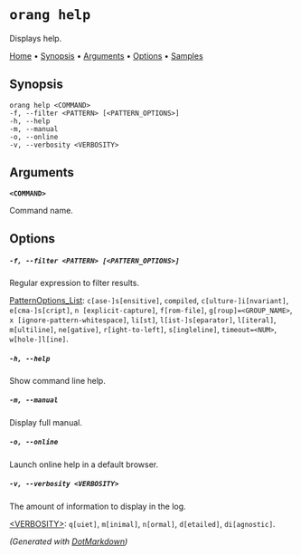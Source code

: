 ﻿# `orang help`

Displays help\.

[Home](README.md#readme) &#x2022; [Synopsis](#Synopsis) &#x2022; [Arguments](#Arguments) &#x2022; [Options](#Options) &#x2022; [Samples](#Samples)

## Synopsis

```
orang help <COMMAND>
-f, --filter <PATTERN> [<PATTERN_OPTIONS>]
-h, --help
-m, --manual
-o, --online
-v, --verbosity <VERBOSITY>
```

## Arguments

**`<COMMAND>`**

Command name\.

## Options

##### `-f, --filter <PATTERN> [<PATTERN_OPTIONS>]`

Regular expression to filter results\.

[PatternOptions_List](OptionValues.md#patternoptions_list): `c[ase-]s[ensitive]`, `compiled`, `c[ulture-]i[nvariant]`, `e[cma-]s[cript]`, `n [explicit-capture]`, `f[rom-file]`, `g[roup]=<GROUP_NAME>`, `x [ignore-pattern-whitespace]`, `li[st]`, `l[ist-]s[eparator]`, `l[iteral]`, `m[ultiline]`, `ne[gative]`, `r[ight-to-left]`, `s[ingleline]`, `timeout=<NUM>`, `w[hole-]l[ine]`\.

##### `-h, --help`

Show command line help\.

##### `-m, --manual`

Display full manual\.

##### `-o, --online`

Launch online help in a default browser\.

##### `-v, --verbosity <VERBOSITY>`

The amount of information to display in the log\.

[\<VERBOSITY>](OptionValues.md#verbosity): `q[uiet]`, `m[inimal]`, `n[ormal]`, `d[etailed]`, `di[agnostic]`\.


*\(Generated with [DotMarkdown](http://github.com/JosefPihrt/DotMarkdown)\)*